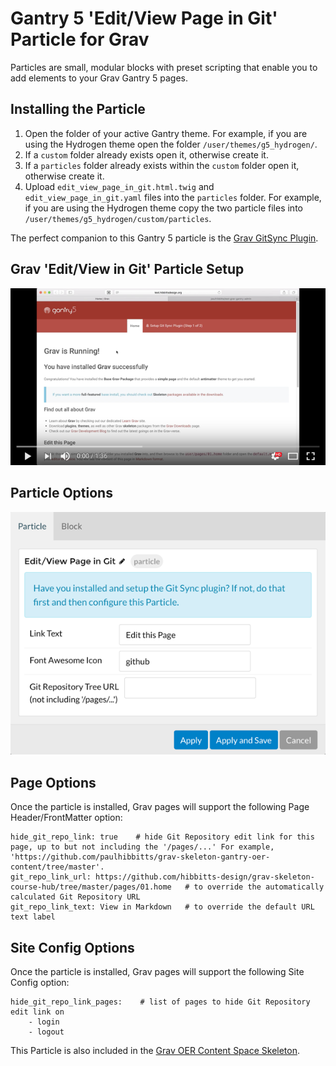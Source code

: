 # Gantry 5 'Edit/View Page in Git' Particle for Grav

Particles are small, modular blocks with preset scripting that enable you to add elements to your Grav Gantry 5 pages.

## Installing the Particle

1. Open the folder of your active Gantry theme. For example, if you are using the Hydrogen theme open the folder `/user/themes/g5_hydrogen/`.
2. If a `custom` folder already exists open it, otherwise create it.
3. If a `particles` folder already exists within the `custom` folder open it, otherwise create it.
4. Upload `edit_view_page_in_git.html.twig` and `edit_view_page_in_git.yaml` files into the `particles` folder. For example, if you are using the Hydrogen theme copy the two particle files into `/user/themes/g5_hydrogen/custom/particles`.

The perfect companion to this Gantry 5 particle is the [Grav GitSync Plugin](http://www.hibbittsdesign.org/blog/posts/2016-12-22-touchdown-seamless-2-way-syncing-arrives-for-grav).

## Grav 'Edit/View in Git' Particle Setup
[!['Edit/View in Git' Particle Setup](https://github.com/paulhibbitts/github-repo-images/blob/master/edit-view-this-page-setup-video.png?raw=true)](http://www.youtube.com/watch?v=4cHwJ27jqXM "'Edit/View in Git' Particle Setup")  

## Particle Options
!['Edit this Page' options](https://github.com/paulhibbitts/github-repo-images/blob/master/edit-view-this-page-options.png?raw=true)

## Page Options
Once the particle is installed, Grav pages will support the following Page Header/FrontMatter option:

```
hide_git_repo_link: true    # hide Git Repository edit link for this page, up to but not including the '/pages/...' For example, 'https://github.com/paulhibbitts/grav-skeleton-gantry-oer-content/tree/master'.  
git_repo_link_url: https://github.com/hibbitts-design/grav-skeleton-course-hub/tree/master/pages/01.home   # to override the automatically calculated Git Repository URL
git_repo_link_text: View in Markdown   # to override the default URL text label
```

## Site Config Options
Once the particle is installed, Grav pages will support the following Site Config option:

```
hide_git_repo_link_pages:    # list of pages to hide Git Repository edit link on
    - login
    - logout                        
```

This Particle is also included in the [Grav OER Content Space Skeleton](https://github.com/hibbitts-design/grav-skeleton-oer-content-space).
